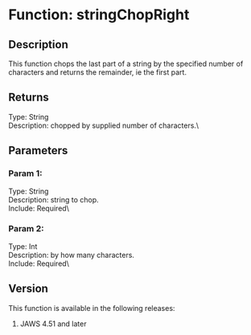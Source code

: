 # Function: stringChopRight

## Description

This function chops the last part of a string by the specified number of
characters and returns the remainder, ie the first part.

## Returns

Type: String\
Description: chopped by supplied number of characters.\

## Parameters

### Param 1:

Type: String\
Description: string to chop.\
Include: Required\

### Param 2:

Type: Int\
Description: by how many characters.\
Include: Required\

## Version

This function is available in the following releases:

1.  JAWS 4.51 and later
